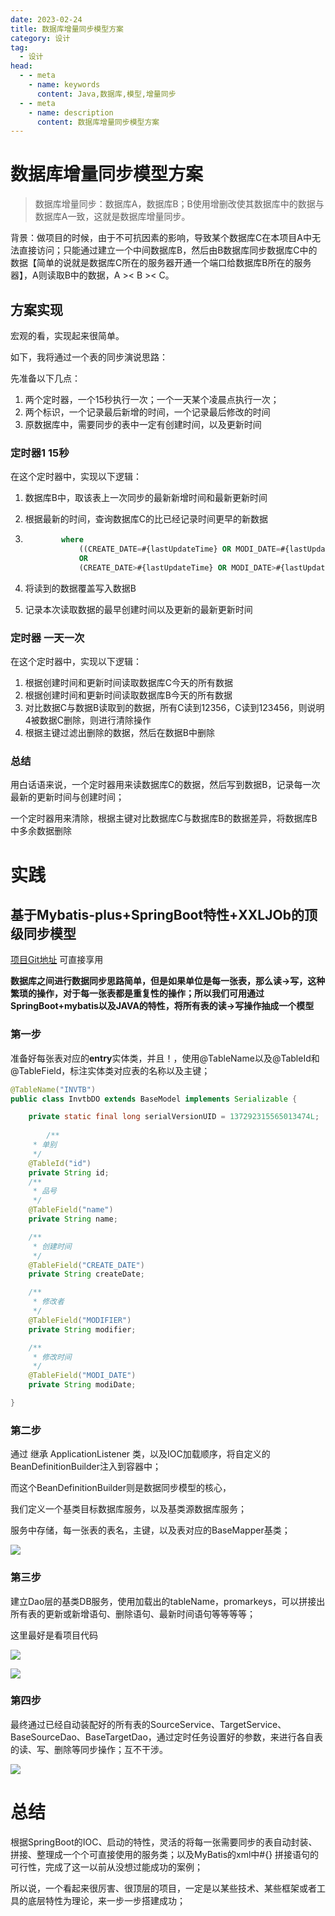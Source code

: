 ```yaml
---
date: 2023-02-24
title: 数据库增量同步模型方案
category: 设计
tag:
  - 设计
head:
  - - meta
    - name: keywords
      content: Java,数据库,模型,增量同步
  - - meta
    - name: description
      content: 数据库增量同步模型方案
---
```

# 数据库增量同步模型方案

>  数据库增量同步：数据库A，数据库B；B使用增删改使其数据库中的数据与数据库A一致，这就是数据库增量同步。

背景：做项目的时候，由于不可抗因素的影响，导致某个数据库C在本项目A中无法直接访问；只能通过建立一个中间数据库B，然后由B数据库同步数据库C中的数据【简单的说就是数据库C所在的服务器开通一个端口给数据库B所在的服务器】，A则读取B中的数据，A >< B >< C。

## 方案实现

宏观的看，实现起来很简单。

如下，我将通过一个表的同步演说思路：

先准备以下几点：

1. 两个定时器，一个15秒执行一次；一个一天某个凌晨点执行一次；
2. 两个标识，一个记录最后新增的时间，一个记录最后修改的时间
3. 原数据库中，需要同步的表中一定有创建时间，以及更新时间

### 定时器1 15秒

在这个定时器中，实现以下逻辑：

1. 数据库B中，取该表上一次同步的最新新增时间和最新更新时间

2. 根据最新的时间，查询数据库C的比已经记录时间更早的新数据

3. ```sql
           where
               ((CREATE_DATE=#{lastUpdateTime} OR MODI_DATE=#{lastUpdateTime}) AND CREATE_DATE >=#{lastCreateTime})
               OR
               (CREATE_DATE>#{lastUpdateTime} OR MODI_DATE>#{lastUpdateTime})
   ```

4. 将读到的数据覆盖写入数据B

5. 记录本次读取数据的最早创建时间以及更新的最新更新时间

### 定时器 一天一次

在这个定时器中，实现以下逻辑：

1. 根据创建时间和更新时间读取数据库C今天的所有数据
2. 根据创建时间和更新时间读取数据库B今天的所有数据
3. 对比数据C与数据B读取到的数据，所有C读到12356，C读到123456，则说明4被数据C删除，则进行清除操作
4. 根据主键过滤出删除的数据，然后在数据B中删除

### 总结

用白话语来说，一个定时器用来读数据库C的数据，然后写到数据B，记录每一次最新的更新时间与创建时间；

一个定时器用来清除，根据主键对比数据库C与数据库B的数据差异，将数据库B中多余数据删除

# 实践

## 基于Mybatis-plus+SpringBoot特性+XXLJOb的顶级同步模型

[项目Git地址](https://github.com/LeYunone/dbsync)  可直接享用

**数据库之间进行数据同步思路简单，但是如果单位是每一张表，那么读->写，这种繁琐的操作，对于每一张表都是重复性的操作；所以我们可用通过SpringBoot+mybatis以及JAVA的特性，将所有表的读->写操作抽成一个模型**

### 第一步

准备好每张表对应的**entry**实体类，并且！，使用@TableName以及@TableId和@TableField，标注实体类对应表的名称以及主键；

```java
@TableName("INVTB")
public class InvtbDO extends BaseModel implements Serializable {

    private static final long serialVersionUID = 137292315565013474L;
    
        /**
     * 单别
     */
    @TableId("id")
    private String id;
    /**
     * 品号
     */
    @TableField("name")
    private String name;

    /**
     * 创建时间
     */
    @TableField("CREATE_DATE")
    private String createDate;

    /**
     * 修改者
     */
    @TableField("MODIFIER")
    private String modifier;

    /**
     * 修改时间
     */
    @TableField("MODI_DATE")
    private String modiDate;

}

```

### 第二步

通过 继承 ApplicationListener 类，以及IOC加载顺序，将自定义的BeanDefinitionBuilder注入到容器中；

而这个BeanDefinitionBuilder则是数据同步模型的核心，

我们定义一个基类目标数据库服务，以及基类源数据库服务；

服务中存储，每一张表的表名，主键，以及表对应的BaseMapper基类；

![](https://leyunone-img.oss-cn-hangzhou.aliyuncs.com/image/2023-02-24/bc4a7f2c-1330-4a42-8426-ebb0fe797973.png)

### 第三步

建立Dao层的基类DB服务，使用加载出的tableName，promarkeys，可以拼接出所有表的更新或新增语句、删除语句、最新时间语句等等等等；

这里最好是看项目代码

![](https://leyunone-img.oss-cn-hangzhou.aliyuncs.com/image/2023-02-24/c5ec1ffc-0724-4bea-adaf-e316c8cefbaf.png)

![](https://leyunone-img.oss-cn-hangzhou.aliyuncs.com/image/2023-02-24/6f816f5d-1005-48dc-90bc-464e2d275a27.png)

### 第四步

最终通过已经自动装配好的所有表的SourceService、TargetService、BaseSourceDao、BaseTargetDao，通过定时任务设置好的参数，来进行各自表的读、写、删除等同步操作；互不干涉。

![](https://leyunone-img.oss-cn-hangzhou.aliyuncs.com/image/2023-02-24/cb0398f3-acee-4daa-bf77-7ca7698ea411.png)

# 总结

根据SpringBoot的IOC、启动的特性，灵活的将每一张需要同步的表自动封装、拼接、整理成一个个可直接使用的服务类；以及MyBatis的xml中#{} 拼接语句的可行性，完成了这一以前从没想过能成功的案例；

所以说，一个看起来很厉害、很顶层的项目，一定是以某些技术、某些框架或者工具的底层特性为理论，来一步一步搭建成功；
